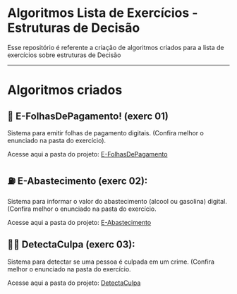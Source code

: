 # Algoritmos Lista de Exercícios - Estruturas de Decisão

Esse repositório é referente a criação de algoritmos criados para a lista de exercícios sobre estruturas de Decisão

---
# Algoritmos criados

## 📃 E-FolhasDePagamento! (exerc 01)

Sistema para emitir folhas de pagamento digitais.  (Confira melhor o enunciado na pasta do exercício).

Acesse aqui a pasta do projeto: [E-FolhasDePagamento](https://github.com/joaocruzzup/exerc-aula09/tree/main/src/ex01)

## ⛽ E-Abastecimento (exerc 02): 

Sistema para informar o valor do abastecimento (alcool ou gasolina) digital. (Confira melhor o enunciado na pasta do exercício.

Acesse aqui a pasta do projeto: [E-Abastecimento](https://github.com/joaocruzzup/exerc-aula09/tree/main/src/ex02)

## 🕵️‍♀️ DetectaCulpa (exerc 03):

Sistema para detectar se uma pessoa é culpada em um crime. (Confira melhor o enunciado na pasta do exercício.

Acesse aqui a pasta do projeto: [DetectaCulpa](https://github.com/joaocruzzup/exerc-aula09/tree/main/src/ex03)
